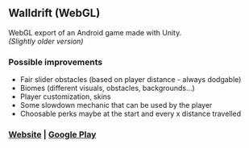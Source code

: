 ## Walldrift (WebGL)  
WebGL export of an Android game made with Unity.  
*(Slightly older version)*  

### Possible improvements
- Fair slider obstacles (based on player distance - always dodgable)
- Biomes (different visuals, obstacles, backgrounds...)
- Player customization, skins
- Some slowdown mechanic that can be used by the player
- Choosable perks maybe at the start and every x distance travelled

### <a href="https://terrasic.me/">Website</a> | <a href="https://play.google.com/store/apps/details?id=com.Terrasic.Walldrift&pcampaignid=pcampaignidMKT-Other-global-all-co-prtnr-py-PartBadge-Mar2515-1">Google Play</a>
